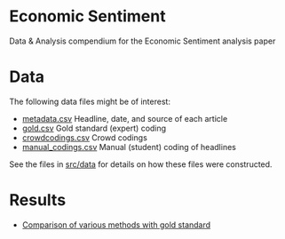 # Economic Sentiment
Data &amp; Analysis compendium for the Economic Sentiment analysis paper

# Data

The following data files might be of interest:

* [metadata.csv](data/intermediate/metadata.csv) Headline, date, and source of each article
* [gold.csv](data/intermediate/crowdcodings.csv) Gold standard (expert) coding
* [crowdcodings.csv](data/intermediate/crowdcodings.csv) Crowd codings 
* [manual_codings.csv](data/intermediate/manual_codings.csv) Manual (student) coding of headlines

See the files in [src/data](src/data) for details on how these files were constructed.

# Results

* [Comparison of various methods with gold standard](src/analysis/comparison.md)
